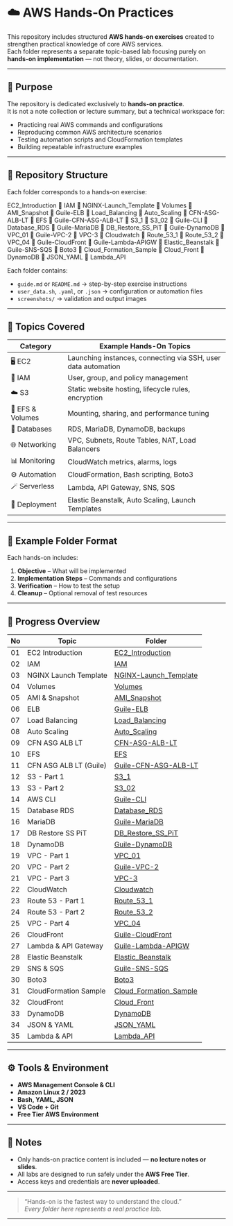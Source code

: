 # ☁️ AWS Hands-On Practices

This repository includes structured **AWS hands-on exercises** created to strengthen practical knowledge of core AWS services.  
Each folder represents a separate topic-based lab focusing purely on **hands-on implementation** — not theory, slides, or documentation.

---

## 🎯 Purpose

The repository is dedicated exclusively to **hands-on practice**.  
It is not a note collection or lecture summary, but a technical workspace for:

- Practicing real AWS commands and configurations
- Reproducing common AWS architecture scenarios
- Testing automation scripts and CloudFormation templates
- Building repeatable infrastructure examples

---

## 🧩 Repository Structure

Each folder corresponds to a hands-on exercise:

EC2_Introduction
📁 IAM
📁 NGINX-Launch_Template
📁 Volumes
📁 AMI_Snapshot
📁 Guile-ELB
📁 Load_Balancing
📁 Auto_Scaling
📁 CFN-ASG-ALB-LT
📁 EFS
📁 Guile-CFN-ASG-ALB-LT
📁 S3_1
📁 S3_02
📁 Guile-CLI
📁 Database_RDS
📁 Guile-MariaDB
📁 DB_Restore_SS_PiT
📁 Guile-DynamoDB
📁 VPC_01
📁 Guile-VPC-2
📁 VPC-3
📁 Cloudwatch
📁 Route_53_1
📁 Route_53_2
📁 VPC_04
📁 Guile-CloudFront
📁 Guile-Lambda-APIGW
📁 Elastic_Beanstalk
📁 Guile-SNS-SQS
📁 Boto3
📁 Cloud_Formation_Sample
📁 Cloud_Front
📁 DynamoDB
📁 JSON_YAML
📁 Lambda_API

Each folder contains:

- `guide.md` or `README.md` → step-by-step exercise instructions
- `user_data.sh`, `.yaml`, or `.json` → configuration or automation files
- `screenshots/` → validation and output images

---

## 🧠 Topics Covered

| Category         | Example Hands-On Topics                                       |
| ---------------- | ------------------------------------------------------------- |
| 🖥️ EC2           | Launching instances, connecting via SSH, user data automation |
| 🔐 IAM           | User, group, and policy management                            |
| ☁️ S3            | Static website hosting, lifecycle rules, encryption           |
| 🧱 EFS & Volumes | Mounting, sharing, and performance tuning                     |
| 🧮 Databases     | RDS, MariaDB, DynamoDB, backups                               |
| 🌐 Networking    | VPC, Subnets, Route Tables, NAT, Load Balancers               |
| 📊 Monitoring    | CloudWatch metrics, alarms, logs                              |
| ⚙️ Automation    | CloudFormation, Bash scripting, Boto3                         |
| 🪄 Serverless    | Lambda, API Gateway, SNS, SQS                                 |
| 🚀 Deployment    | Elastic Beanstalk, Auto Scaling, Launch Templates             |

---

## 📁 Example Folder Format

Each hands-on includes:

1. **Objective** – What will be implemented
2. **Implementation Steps** – Commands and configurations
3. **Verification** – How to test the setup
4. **Cleanup** – Optional removal of test resources

---

## 🧾 Progress Overview

| No  | Topic                  | Folder                                             |
| --- | ---------------------- | -------------------------------------------------- | 
| 01  | EC2 Introduction       | [EC2_Introduction](./EC2_Introduction)             |
| 02  | IAM                    | [IAM](./IAM)                                       |
| 03  | NGINX Launch Template  | [NGINX-Launch_Template](./NGINX-Launch_Template)   |     
| 04  | Volumes                | [Volumes](./Volumes)                               |
| 05  | AMI & Snapshot         | [AMI_Snapshot](./AMI_Snapshot)                     |
| 06  | ELB                    | [Guile-ELB](./Guile-ELB)                           |
| 07  | Load Balancing         | [Load_Balancing](./Load_Balancing)                 |
| 08  | Auto Scaling           | [Auto_Scaling](./Auto_Scaling)                     |
| 09  | CFN ASG ALB LT         | [CFN-ASG-ALB-LT](./CFN-ASG-ALB-LT)                 |
| 10  | EFS                    | [EFS](./EFS)                                       |
| 11  | CFN ASG ALB LT (Guile) | [Guile-CFN-ASG-ALB-LT](./Guile-CFN-ASG-ALB-LT)     |
| 12  | S3 - Part 1            | [S3_1](./S3_1)                                     |
| 13  | S3 - Part 2            | [S3_02](./S3_02)                                   |
| 14  | AWS CLI                | [Guile-CLI](./Guile-CLI)                           |
| 15  | Database RDS           | [Database_RDS](./Database_RDS)                     |
| 16  | MariaDB                | [Guile-MariaDB](./Guile-MariaDB)                   |
| 17  | DB Restore SS PiT      | [DB_Restore_SS_PiT](./DB_Restore_SS_PiT)           |
| 18  | DynamoDB               | [Guile-DynamoDB](./Guile-DynamoDB)                 |
| 19  | VPC - Part 1           | [VPC_01](./VPC_01)                                 |
| 20  | VPC - Part 2           | [Guile-VPC-2](./Guile-VPC-2)                       |
| 21  | VPC - Part 3           | [VPC-3](./VPC-3)                                   |
| 22  | CloudWatch             | [Cloudwatch](./Cloudwatch)                         |
| 23  | Route 53 - Part 1      | [Route_53_1](./Route_53_1)                         |
| 24  | Route 53 - Part 2      | [Route_53_2](./Route_53_2)                         |
| 25  | VPC - Part 4           | [VPC_04](./VPC_04)                                 |
| 26  | CloudFront             | [Guile-CloudFront](./Guile-CloudFront)             |
| 27  | Lambda & API Gateway   | [Guile-Lambda-APIGW](./Guile-Lambda-APIGW)         |
| 28  | Elastic Beanstalk      | [Elastic_Beanstalk](./Elastic_Beanstalk)           |
| 29  | SNS & SQS              | [Guile-SNS-SQS](./Guile-SNS-SQS)                   |
| 30  | Boto3                  | [Boto3](./Boto3)                                   |
| 31  | CloudFormation Sample  | [Cloud_Formation_Sample](./Cloud_Formation_Sample) |
| 32  | CloudFront             | [Cloud_Front](./Cloud_Front)                       |
| 33  | DynamoDB               | [DynamoDB](./DynamoDB)                             |
| 34  | JSON & YAML            | [JSON_YAML](./JSON_YAML)                           |
| 35  | Lambda & API           | [Lambda_API](./Lambda_API)                         |

---

## ⚙️ Tools & Environment

- **AWS Management Console & CLI**
- **Amazon Linux 2 / 2023**
- **Bash, YAML, JSON**
- **VS Code + Git**
- **Free Tier AWS Environment**

---

## 📌 Notes

- Only hands-on practice content is included — **no lecture notes or slides**.
- All labs are designed to run safely under the **AWS Free Tier**.
- Access keys and credentials are **never uploaded**.

---

> “Hands-on is the fastest way to understand the cloud.”  
> _Every folder here represents a real practice lab._

---
